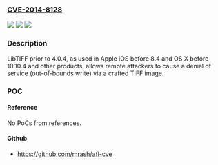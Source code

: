 ### [CVE-2014-8128](https://cve.mitre.org/cgi-bin/cvename.cgi?name=CVE-2014-8128)
![](https://img.shields.io/static/v1?label=Product&message=LibTIFF&color=blue)
![](https://img.shields.io/static/v1?label=Version&message=n%2Fa&color=blue)
![](https://img.shields.io/static/v1?label=Vulnerability&message=Other&color=brighgreen)

### Description

LibTIFF prior to 4.0.4, as used in Apple iOS before 8.4 and OS X before 10.10.4 and other products, allows remote attackers to cause a denial of service (out-of-bounds write) via a crafted TIFF image.

### POC

#### Reference
No PoCs from references.

#### Github
- https://github.com/mrash/afl-cve

